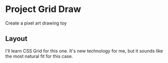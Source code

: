# Project Grid Draw

Create a pixel art drawing toy

## Layout

I'll learn CSS Grid for this one. It's new technology for me, but it sounds like
the most natural fit for this case.
